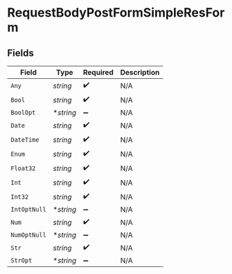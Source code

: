 # RequestBodyPostFormSimpleResForm


## Fields

| Field              | Type               | Required           | Description        |
| ------------------ | ------------------ | ------------------ | ------------------ |
| `Any`              | *string*           | :heavy_check_mark: | N/A                |
| `Bool`             | *string*           | :heavy_check_mark: | N/A                |
| `BoolOpt`          | **string*          | :heavy_minus_sign: | N/A                |
| `Date`             | *string*           | :heavy_check_mark: | N/A                |
| `DateTime`         | *string*           | :heavy_check_mark: | N/A                |
| `Enum`             | *string*           | :heavy_check_mark: | N/A                |
| `Float32`          | *string*           | :heavy_check_mark: | N/A                |
| `Int`              | *string*           | :heavy_check_mark: | N/A                |
| `Int32`            | *string*           | :heavy_check_mark: | N/A                |
| `IntOptNull`       | **string*          | :heavy_minus_sign: | N/A                |
| `Num`              | *string*           | :heavy_check_mark: | N/A                |
| `NumOptNull`       | **string*          | :heavy_minus_sign: | N/A                |
| `Str`              | *string*           | :heavy_check_mark: | N/A                |
| `StrOpt`           | **string*          | :heavy_minus_sign: | N/A                |